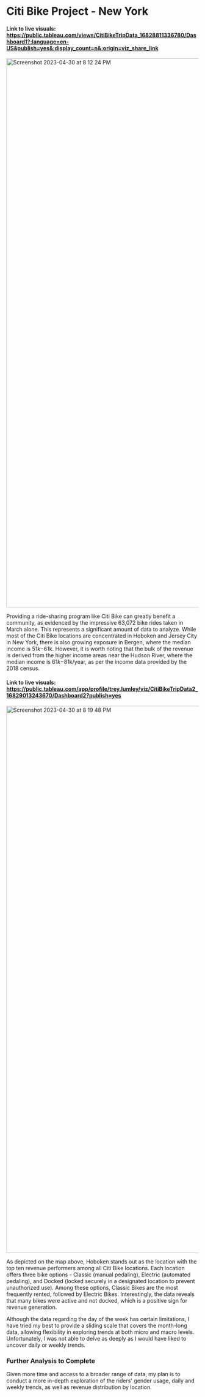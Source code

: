# Citi Bike Project - New York

#### Link to live visuals: https://public.tableau.com/views/CitiBikeTripData_16828811336780/Dashboard1?:language=en-US&publish=yes&:display_count=n&:origin=viz_share_link

<img width="1435" alt="Screenshot 2023-04-30 at 8 12 24 PM" src="https://user-images.githubusercontent.com/96922295/235386961-512381fb-13dc-48c4-a38f-7b695e8b55a7.png">

Providing a ride-sharing program like Citi Bike can greatly benefit a community, as evidenced by the impressive 63,072 bike rides taken in March alone. This represents a significant amount of data to analyze. While most of the Citi Bike locations are concentrated in Hoboken and Jersey City in New York, there is also growing exposure in Bergen, where the median income is $51k-$61k. However, it is worth noting that the bulk of the revenue is derived from the higher income areas near the Hudson River, where the median income is $61k-$81k/year, as per the income data provided by the 2018 census. 

#### Link to live visuals: https://public.tableau.com/app/profile/trey.lumley/viz/CitiBikeTripData2_16829013243670/Dashboard2?publish=yes
<img width="1429" alt="Screenshot 2023-04-30 at 8 19 48 PM" src="https://user-images.githubusercontent.com/96922295/235387385-209d7641-f74f-40ba-824e-c80672aebbb0.png">

As depicted on the map above, Hoboken stands out as the location with the top ten revenue performers among all Citi Bike locations. Each location offers three bike options - Classic (manual pedaling), Electric (automated pedaling), and Docked (locked securely in a designated location to prevent unauthorized use). Among these options, Classic Bikes are the most frequently rented, followed by Electric Bikes. Interestingly, the data reveals that many bikes were active and not docked, which is a positive sign for revenue generation.

Although the data regarding the day of the week has certain limitations, I have tried my best to provide a sliding scale that covers the month-long data, allowing flexibility in exploring trends at both micro and macro levels. Unfortunately, I was not able to delve as deeply as I would have liked to uncover daily or weekly trends.

### Further Analysis to Complete
Given more time and access to a broader range of data, my plan is to conduct a more in-depth exploration of the riders' gender usage, daily and weekly trends, as well as revenue distribution by location.
